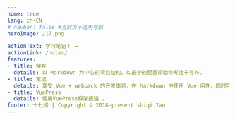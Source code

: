 ```yaml
---
home: true
lang: zh-CN
# navbar: false #当前页不适用导航
heroImage: /17.png

actionText: 学习笔记！ →
actionLink: /notes/
features:
- title: 博客
  details: 以 Markdown 为中心的项目结构，以最少的配置帮助你专注于写作。
- title: 笔记
  details: 享受 Vue + webpack 的开发体验，在 Markdown 中使用 Vue 组件，同时可以使用 Vue 来开发自定义主题。
- title: VuePress
  details: 使用VuePress框架搭建 。
footer: 十七楼 | Copyright © 2018-present shiqi Yao
---
```

